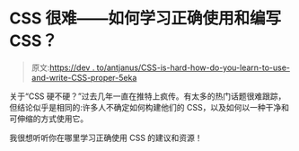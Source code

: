 # CSS 很难——如何学习正确使用和编写 CSS？

> 原文:[https://dev . to/antjanus/CSS-is-hard-how-do-you-learn-to-use-and-write-CSS-proper-5eka](https://dev.to/antjanus/css-is-hard-how-do-you-learn-to-use-and-write-css-properly-5eka)

关于“CSS 硬不硬？”过去几年一直在推特上疯传。有太多的热门话题很难跟踪，但结论似乎是相同的:许多人不确定如何构建他们的 CSS，以及如何以一种干净和可伸缩的方式使用它。

我很想听听你在哪里学习正确使用 CSS 的建议和资源！